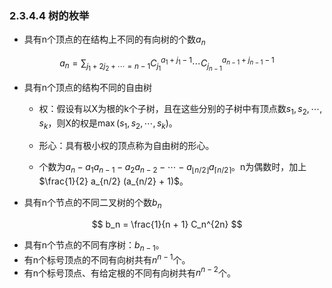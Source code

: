 ### 2.3.4.4 树的枚举

- 具有n个顶点的在结构上不同的有向树的个数$a_n$

$$
a_n = \sum_{j_1 + 2j_2 + \cdots = n - 1}{C_{j_1}^{a_1 + j_1 - 1} \cdots C_{j_{n-1}}^{a_{n-1} + j_{n-1} - 1}}
$$

- 具有n个顶点的结构不同的自由树

  - 权：假设有以X为根的k个子树，且在这些分别的子树中有顶点数$s_1, s_2, \cdots, s_k$，则X的权是$\max{(s_1, s_2, \cdots, s_k)}$。
  - 形心：具有极小权的顶点称为自由树的形心。

  - 个数为$a_n - a_1 a_{n-1} - a_2 a_{n-2} - \cdots - a_{\lfloor n/2 \rfloor} a_{\lceil n/2 \rceil}$。n为偶数时，加上$\frac{1}{2} a_{n/2} (a_{n/2} + 1)$。

- 具有n个节点的不同二叉树的个数$b_n$

$$
b_n = \frac{1}{n + 1} C_n^{2n}
$$

- 具有n个节点的不同有序树：$b_{n-1}$。
- 有n个标号顶点的不同有向树共有$n^{n-1}$个。
- 有n个标号顶点、有给定根的不同有向树共有$n^{n-2}$个。









